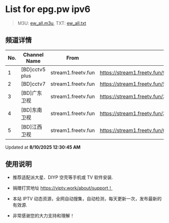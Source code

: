 # List for **epg.pw ipv6**

> M3U: [ew_all.m3u](./ew_all.m3u ), TXT: [ew_all.txt](./txt/ew_all.txt )

## 频道详情

| No. | Channel Name | From | Source |
| --- | ------------ | ---- | ------ |
| 1 | [BD]cctv5 plus | stream1.freetv.fun | <https://stream1.freetv.fun/928ca8be9e3b8671095d6b01c19b4693997ce136867a737008a12ace3bc1f634.m3u8> |
| 2 | [BD]cctv7 | stream1.freetv.fun | <https://stream1.freetv.fun/58229e3cceafde189d273b10d27eb9edbb702c22bc184a1104e02134a4459401.m3u8> |
| 3 | [BD]广东卫视 | stream1.freetv.fun | <https://stream1.freetv.fun/34341bb0916388c765eaf73e98d63a8d82bb28f5f4f0501c19d89a31c7396f09.m3u8> |
| 4 | [BD]东南卫视 | stream1.freetv.fun | <https://stream1.freetv.fun/3ad6599415990b0f15bec3d681fb934f53a2f82aac7584375237a83573efe5c7.m3u8> |
| 5 | [BD]江西卫视 | stream1.freetv.fun | <https://stream1.freetv.fun/074b55f6853f9c061b375c7ca0e024fbe79951007dbc077d247c67ee6e466693.m3u8> |

Updated at **8/10/2025 12:30:45 AM**

## 使用说明

- 推荐适配派大星、DIYP 空壳等手机或 TV 软件安装.

- 捐赠打赏地址 <https://viptv.work/about/support！>

- 本站 IPTV 动态资源，全网自动搜集，自动检测，每天更新一次，发布最新的有效源.

- 非常感谢您的大力支持和理解！
